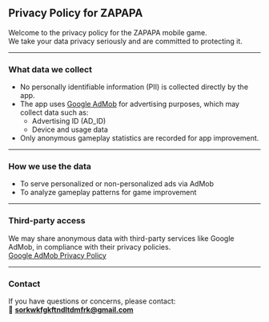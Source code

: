 ## Privacy Policy for ZAPAPA

Welcome to the privacy policy for the ZAPAPA mobile game.  
We take your data privacy seriously and are committed to protecting it.

---

### What data we collect

- No personally identifiable information (PII) is collected directly by the app.
- The app uses [Google AdMob](https://support.google.com/admob/answer/6128543) for advertising purposes, which may collect data such as:
  - Advertising ID (AD_ID)
  - Device and usage data  
- Only anonymous gameplay statistics are recorded for app improvement.

---

### How we use the data

- To serve personalized or non-personalized ads via AdMob
- To analyze gameplay patterns for game improvement

---

### Third-party access

We may share anonymous data with third-party services like Google AdMob, in compliance with their privacy policies.  
[Google AdMob Privacy Policy](https://policies.google.com/technologies/ads)

---

### Contact

If you have questions or concerns, please contact:  
📧 **sorkwkfgkftndltdmfrk@gmail.com**
